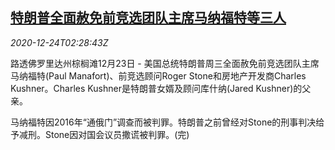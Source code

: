 <!--1608780196000-->
[特朗普全面赦免前竞选团队主席马纳福特等三人](https://cn.reuters.com/article/trump-clemency-1223-wedn-idCNKBS28Y091)
------

<div><i>2020-12-24T02:28:43Z</i></div><p>路透佛罗里达州棕榈滩12月23日 - 美国总统特朗普周三全面赦免前竞选团队主席马纳福特(Paul Manafort)、前竞选顾问Roger Stone和房地产开发商Charles Kushner。Charles Kushner是特朗普女婿及顾问库什纳(Jared Kushner)的父亲。</p><p>马纳福特因2016年“通俄门”调查而被判罪。特朗普之前曾经对Stone的刑事判决给予减刑。Stone因对国会议员撒谎被判罪。(完)</p>
